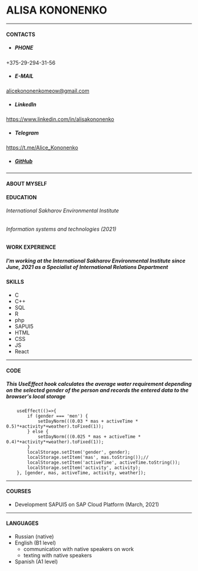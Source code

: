 # **ALISA KONONENKO**
---
#### **CONTACTS**
* ##### PHONE
+375-29-294-31-56
* ##### E-MAIL
alicekononenkomeow@gmail.com
* ##### LinkedIn
https://www.linkedin.com/in/alisakononenko
* ##### Telegram
https://t.me/Alice_Kononenko
* ##### [GitHub](https://github.com/AliceKononenko)
---
#### **ABOUT MYSELF**
#### EDUCATION
###### International Sakharov Environmental Institute
###### *Information systems and technologies (2021)*

#### WORK EXPERIENCE
##### *I'm working at the International Sakharov Environmental Institute since June, 2021 as a Specialist of International Relations Department*
#### SKILLS
* C
* C++
* SQL
* R
* php
* SAPUI5
* HTML
* CSS
* JS
* React

---
#### **CODE**
##### *This UseEffect hook calculates the average water requirement depending on the selected gender of the person and records the entered data to the browser's local storage*
```
    useEffect(()=>{ 
        if (gender === 'men') {
            setDayNorm(((0.03 * mas + activeTime * 0.5)*+activity*+weather).toFixed(1)); 
        } else {
            setDayNorm(((0.025 * mas + activeTime * 0.4)*+activity*+weather).toFixed(1)); 
        }
        localStorage.setItem('gender', gender);
        localStorage.setItem('mas', mas.toString());//
        localStorage.setItem('activeTime', activeTime.toString());
        localStorage.setItem('activity', activity);
    }, [gender, mas, activeTime, activity, weather]);
```

---
#### **COURSES**
* Development SAPUI5 on SAP Cloud Platform (March, 2021)

---
#### **LANGUAGES**
* Russian (native)
* English (B1 level) 
    + communication with native speakers on work 
    + texting with native speakers
* Spanish (A1 level)
